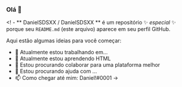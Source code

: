 ### Olá 👋

<! -
** DanielSDSXX / DanielSDSXX ** é um repositório ✨ _especial_ ✨ porque seu `README.md` (este arquivo) aparece em seu perfil GitHub.

Aqui estão algumas ideias para você começar:

- 🔭 Atualmente estou trabalhando em...
- 🌱 Atualmente estou aprendendo HTML
- 👯 Estou procurando colaborar para uma plataforma melhor
- 🤔 Estou procurando ajuda com ...
- 📫 Como chegar até mim: Daniel!#0001
->
